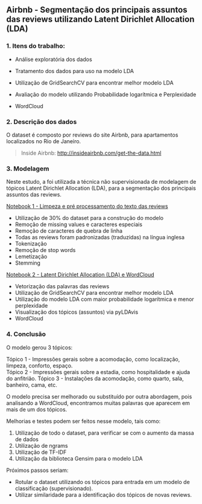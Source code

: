 ## Airbnb - Segmentação dos principais assuntos das reviews utilizando Latent Dirichlet Allocation (LDA)

### 1. Itens do trabalho:

* Análise exploratória dos dados

* Tratamento dos dados para uso na modelo LDA

* Utilização de GridSearchCV para encontrar melhor modelo LDA

* Avaliação do modelo utilizando Probabilidade logarítmica e Perplexidade

* WordCloud


### 2. Descrição dos dados

O dataset é composto por reviews do site Airbnb, para apartamentos localizados no Rio de Janeiro.

> Inside Airbnb: http://insideairbnb.com/get-the-data.html


### 3. Modelagem

Neste estudo, a foi utilizada a técnica não supervisionada de modelagem de tópicos Latent Dirichlet Allocation (LDA), para a segmentação dos principais assuntos das reviews.

[Notebook 1 - Limpeza e pré processamento do texto das reviews](https://github.com/rrfsantos/Airbnb-Segmentacao-dos-principais-assuntos-das-reviews/blob/main/2_Airbnb_LDA_WorldCloud.ipynb)

* Utilização de 30% do dataset para a construção do modelo
* Remoção de missing values e caracteres especiais
* Remoção de caracteres de quebra de linha
* Todas as reviews foram padronizadas (traduzidas) na língua inglesa
* Tokenização
* Remoção de stop words
* Lemetização
* Stemming

[Notebook 2 - Latent Dirichlet Allocation (LDA) e WordCloud](https://github.com/rrfsantos/Airbnb-Segmentacao-dos-principais-assuntos-das-reviews/blob/main/1_Airbnb_pre_processamento.ipynb)

* Vetorização das palavras das reviews
* Utilização de GridSearchCV para encontrar melhor modelo LDA
* Utilização do modelo LDA com maior probabilidade logarítmica e menor perplexidade
* Visualização dos tópicos (assuntos) via pyLDAvis
* WordCloud
  
### 4. Conclusão

O modelo gerou 3 tópicos:

Tópico 1 - Impressões gerais sobre a acomodação, como localização, limpeza, conforto, espaço.
<br>
Tópico 2 - Impressões gerais sobre a estadia, como hospitalidade e ajuda do anfitrião.
Tópico 3 - Instalações da acomodação, como quarto, sala, banheiro, cama, etc.

O modelo precisa ser melhorado ou substituído por outra abordagem, pois analisando a WordCloud, encontramos muitas palavras que aparecem em mais de um dos tópicos. 

Melhorias e testes podem ser feitos nesse modelo, tais como:

1. Utilização de todo o dataset, para verificar se com o aumento da massa de dados
2. Utilização de ngrams
3. Utilização de TF-IDF
4. Utilização da biblioteca Gensim para o modelo LDA

Próximos passos seriam:

* Rotular o dataset utilizando os tópicos para entrada em um modelo de classificação (supervisionado).
* Utilizar similaridade para a identificação dos tópicos de novas reviews.
